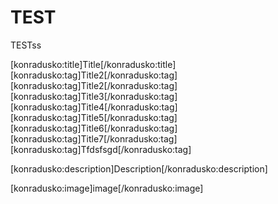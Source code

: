 
# TEST

TESTss


[konradusko:title]Title[/konradusko:title]
[konradusko:tag]Title2[/konradusko:tag]
[konradusko:tag]Title2[/konradusko:tag]
[konradusko:tag]Title3[/konradusko:tag]
[konradusko:tag]Title4[/konradusko:tag]
[konradusko:tag]Title5[/konradusko:tag]
[konradusko:tag]Title6[/konradusko:tag]
[konradusko:tag]Title7[/konradusko:tag]
[konradusko:tag]Tfdsfsgd[/konradusko:tag]

[konradusko:description]Description[/konradusko:description]

[konradusko:image]image[/konradusko:image]